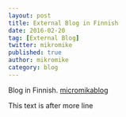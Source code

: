```yaml
---
layout: post
title: External Blog in Finnish
date: 2016-02-20
tag: [External Blog]
twitter: mikromike
published: true
author: mikromike
category: blog
---
```

Blog in Finnish.
<a href="https://micromikablog.wordpress.com/"> micromikablog </a>
<!--more-->
This text is after more line
